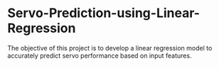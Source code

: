 # Servo-Prediction-using-Linear-Regression
The objective of this project is to develop a linear regression model to accurately predict servo performance based on input features.
